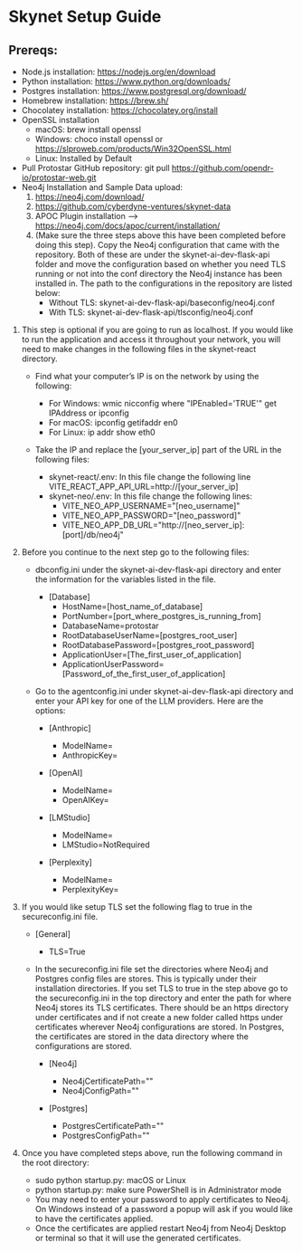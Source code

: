 # Skynet Setup Guide

## Prereqs: 
- Node.js installation: https://nodejs.org/en/download
- Python installation: https://www.python.org/downloads/
- Postgres installation: https://www.postgresql.org/download/
- Homebrew installation: https://brew.sh/
- Chocolatey installation: https://chocolatey.org/install
- OpenSSL installation
	- macOS: brew install openssl
	- Windows: choco install openssl or https://slproweb.com/products/Win32OpenSSL.html
	- Linux: Installed by Default
- Pull Protostar GitHub repository: git pull https://github.com/opendr-io/protostar-web.git
- Neo4j Installation and Sample Data upload:
	1. https://neo4j.com/download/
	2. https://github.com/cyberdyne-ventures/skynet-data
	3. APOC Plugin installation --> https://neo4j.com/docs/apoc/current/installation/
	4. (Make sure the three steps above this have been completed before doing this step). Copy the Neo4j configuration that came with the repository. Both of these are under the skynet-ai-dev-flask-api folder and move the configuration based on whether you need TLS running or not into the conf directory the Neo4j instance has been installed in. The path to the configurations in the repository are listed below:
 		- Without TLS: skynet-ai-dev-flask-api/baseconfig/neo4j.conf
   		- With TLS: skynet-ai-dev-flask-api/tlsconfig/neo4j.conf

1.	This step is optional if you are going to run as localhost. If you would like to run the application and access it throughout your network, you will need to make changes in the following files in the skynet-react directory.
	- Find what your computer’s IP is on the network by using the following:
		- For Windows: wmic nicconfig where "IPEnabled='TRUE'" get IPAddress or ipconfig
		- For macOS: ipconfig getifaddr en0
		- For Linux: ip addr show eth0

	- Take the IP and replace the [your_server_ip] part of the URL in the following files:
		- skynet-react/.env: In this file change the following line VITE_REACT_APP_API_URL=http://[your_server_ip]
		- skynet-neo/.env: In this file change the following lines:
  			- VITE_NEO_APP_USERNAME="[neo_username]"
			- VITE_NEO_APP_PASSWORD="[neo_password]"
  			- VITE_NEO_APP_DB_URL="http://[neo_server_ip]:[port]/db/neo4j"

2.	Before you continue to the next step go to the following files:
	- dbconfig.ini under the skynet-ai-dev-flask-api directory and enter the information for the variables listed in the file.
 		- [Database]
			- HostName=[host_name_of_database]
			- PortNumber=[port_where_postgres_is_running_from]
			- DatabaseName=protostar
			- RootDatabaseUserName=[postgres_root_user]
			- RootDatabasePassword=[postgres_root_password]
			- ApplicationUser=[The_first_user_of_application]
			- ApplicationUserPassword=[Password_of_the_first_user_of_application]

	- Go to the agentconfig.ini under skynet-ai-dev-flask-api directory and enter your API key for one of the LLM providers. Here are the options:
		- [Anthropic]
			- ModelName=
			- AnthropicKey=
			
		- [OpenAI]
			- ModelName=
			- OpenAIKey=

		- [LMStudio]
			- ModelName=
			- LMStudio=NotRequired

		- [Perplexity]
			- ModelName=
			- PerplexityKey=

3. If you would like setup TLS set the following flag to true in the secureconfig.ini file.
	- [General]
		- TLS=True

	- In the secureconfig.ini file set the directories where Neo4j and Postgres config files are stores. This is typically under their installation directories. If you set TLS to true in the step above go to the secureconfig.ini in the top directory and enter the path for where Neo4j stores its TLS certificates. There should be an https directory under certificates and if not create a new folder called https under certificates wherever Neo4j configurations are stored. In Postgres, the certificates are stored in the data directory where the configurations are stored.

		- [Neo4j]
			- Neo4jCertificatePath=""
			- Neo4jConfigPath=""

		- [Postgres]
			- PostgresCertificatePath=""
			- PostgresConfigPath="" 

4.	Once you have completed steps above, run the following command in the root directory:
	- sudo python startup.py: macOS or Linux
	- python startup.py: make sure PowerShell is in Administrator mode
	- You may need to enter your password to apply certificates to Neo4j. On Windows instead of a password a popup will ask if you would like to have the certificates applied.
	- Once the certificates are applied restart Neo4j from Neo4j Desktop or terminal so that it will use the generated certificates.
